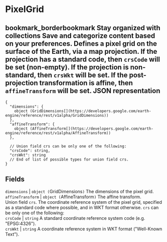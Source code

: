  
#  PixelGrid
bookmark_borderbookmark Stay organized with collections  Save and categorize content based on your preferences.
Defines a pixel grid on the surface of the Earth, via a map projection. If the projection has a standard code, then `crsCode` will be set (non-empty). If the projection is non-standard, then `crsWkt` will be set. If the post-projection transformation is affine, then `affineTransform` will be set.
JSON representation  
---  
```
{
  "dimensions": {
    object (GridDimensions[](https://developers.google.com/earth-engine/reference/rest/v1alpha/GridDimensions))
  },
  "affineTransform": {
    object (AffineTransform[](https://developers.google.com/earth-engine/reference/rest/v1alpha/AffineTransform))
  },

  // Union field crs can be only one of the following:
  "crsCode": string,
  "crsWkt": string
  // End of list of possible types for union field crs.
}
```
  
Fields  
---  
`dimensions` |  `object (`GridDimensions[](https://developers.google.com/earth-engine/reference/rest/v1alpha/GridDimensions)`)` The dimensions of the pixel grid.  
`affineTransform` |  `object (`AffineTransform[](https://developers.google.com/earth-engine/reference/rest/v1alpha/AffineTransform)`)` The affine transform.  
Union field `crs`. The coordinate reference system of the pixel grid, specified as a standard code where possible, and in WKT format otherwise. `crs` can be only one of the following:  
`crsCode` |  `string` A standard coordinate reference system code (e.g. "EPSG:4326").  
`crsWkt` |  `string` A coordinate reference system in WKT format ("Well-Known Text").  
